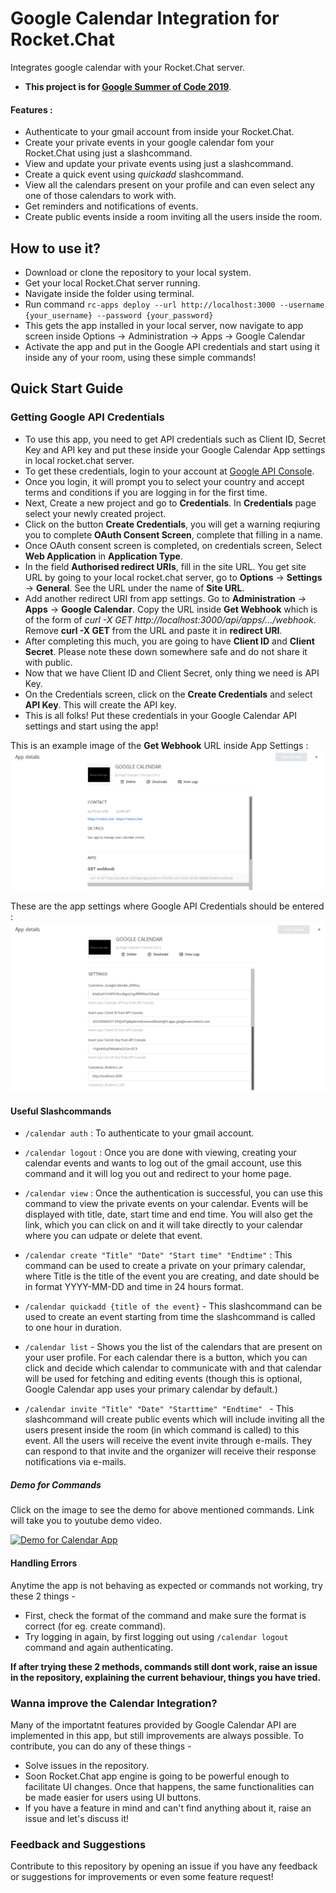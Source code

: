 # Google Calendar Integration for Rocket.Chat

Integrates google calendar with your Rocket.Chat server.

* **This project is for [Google Summer of Code 2019](https://summerofcode.withgoogle.com/)**.

#### Features :
* Authenticate to your gmail account from inside your Rocket.Chat.
* Create your private events in your google calendar fom your Rocket.Chat using just a slashcommand.
* View and update your private events using just a slashcommand.
* Create a quick event using *quickadd* slashcommand.
* View all the calendars present on your profile and can even select any one of those calendars to work with.
* Get reminders and notifications of events.
* Create public events inside a room inviting all the users inside the room.

## How to use it? 
* Download or clone the repository to your local system.
* Get your local Rocket.Chat server running.
* Navigate inside the folder using terminal.
* Run command `rc-apps deploy --url http://localhost:3000 --username {your_username} --password {your_password}`
* This gets the app installed in your local server, now navigate to app screen inside Options -> Administration -> Apps -> Google Calendar
* Activate the app and put in the Google API credentials and start using it inside any of your room, using these simple commands! 

## Quick Start Guide

### Getting Google API Credentials

* To use this app, you need to get API credentials such as Client ID, Secret Key and API key and put these inside your Google Calendar App settings in local rocket.chat server.
* To get these credentials, login to your account at [Google API Console](https://console.developers.google.com).
* Once you login, it will prompt you to select your country and accept terms and conditions if you are logging in for the first time.
* Next, Create a new project and go to **Credentials**. In **Credentials** page select your newly created project.
* Click on the button **Create Credentials**, you will get a warning reqiuring you to complete **OAuth Consent Screen**, complete that filling in a name.
* Once OAuth consent screen is completed, on credentials screen, Select **Web Application** in **Application Type**.
* In the field **Authorised redirect URIs**, fill in the site URL. You get site URL by going to your local rocket.chat server, go to **Options** -> **Settings** -> **General**. See the URL under the name of **Site URL**.
* Add another redirect URI from app settings. Go to **Administration** -> **Apps** -> **Google Calendar**. Copy the URL inside **Get Webhook** which is of the form of *curl -X GET http://localhost:3000/api/apps/.../webhook*. Remove **curl -X GET** from the URL and paste it in **redirect URI**.
* After completing this much, you are going to have **Client ID** and **Client Secret**. Please note these down somewhere safe and do not share it with public.
* Now that we have Client ID and Client Secret, only thing we need is API Key. 
* On the Credentials screen, click on the **Create Credentials** and select **API Key**. This will create the API key.
* This is all folks! Put these credentials in your Google Calendar API settings and start using the app!

This is an example image of the **Get Webhook** URL inside App Settings : 
![Get Webhook setting](https://github.com/RocketChat/Apps.Google.Calendar/blob/Fix_1/Images/Pic2.png "App Settings for Webhook URL")

These are the app settings where Google API Credentials should be entered : 
![Google API settings](https://github.com/RocketChat/Apps.Google.Calendar/blob/Fix_1/Images/Pic1.png)

#### Useful Slashcommands
* `/calendar auth` : To authenticate to your gmail account. 

* `/calendar logout` : Once you are done with viewing, creating your calendar events and wants to log out of the gmail account, use this command and it will log you out and redirect to your home page.

* `/calendar view` : Once the authentication is successful, you can use this command to view the private events on your calendar. Events will be displayed with title, date, start time and end time. You will also get the link, which you can click on and it will take directly to your calendar where you can udpate or delete that event.

* `/calendar create "Title" "Date" "Start time" "Endtime"` : This command can be used to create a private on your primary calendar, where Title is the title of the event you are creating, and date should be in format YYYY-MM-DD and time in 24 hours format.

* `/calendar quickadd {title of the event}` - This slashcommand can be used to create an event starting from time the slashcommand is called to one hour in duration.

* `/calendar list` - Shows you the list of the calendars that are present on your user profile. For each calendar there is a button, which you can click and decide which calendar to communicate with and that calendar will be used for fetching and editing events (though this is optional, Google Calendar app uses your primary calendar by default.)

* `/calendar invite "Title" "Date" "Starttime" "Endtime" ` - This slashcommand will create public events which will include inviting all the users present inside the room (in which command is called) to this event. All the users will receive the event invite through e-mails. They can respond to that invite and the organizer will receive their response notifications via e-mails.

##### Demo for Commands

Click on the image to see the demo for above mentioned commands. Link will take you to youtube demo video.

[![Demo for Calendar App](https://img.youtube.com/vi/s7_UIrW29AI/0.jpg)](https://www.youtube.com/watch?v=s7_UIrW29AI) 

#### Handling Errors

Anytime the app is not behaving as expected or commands not working, try these 2 things - 

* First, check the format of the command and make sure the format is correct (for eg. create command).
* Try logging in again, by first logging out using `/calendar logout` command and again authenticating.

**If after trying these 2 methods, commands still dont work, raise an issue in the repository, explaining the current behaviour, things you have tried.**

### Wanna improve the Calendar Integration?

Many of the importatnt features provided by Google Calendar API are implemented in this app, but still improvements are always possible. To contribute, you can do any of these things - 

* Solve issues in the repository.
* Soon Rocket.Chat app engine is going to be powerful enough to facilitate UI changes. Once that happens, the same functionalities can be made easier for users using UI buttons.
* If you have a feature in mind and can't find anything about it, raise an issue and let's discuss it!

### Feedback and Suggestions
Contribute to this repository by opening an issue if you have any feedback or suggestions for improvements or even some feature request!


